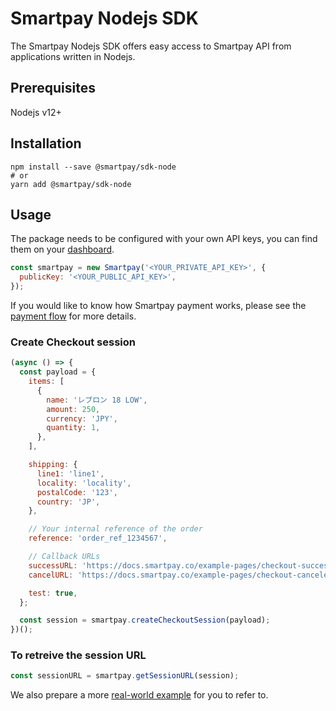 # Smartpay Nodejs SDK

The Smartpay Nodejs SDK offers easy access to Smartpay API from applications written in Nodejs.

## Prerequisites

Nodejs v12+

## Installation

```shell
npm install --save @smartpay/sdk-node
# or
yarn add @smartpay/sdk-node
```

## Usage

The package needs to be configured with your own API keys, you can find them on your [dashboard](https://merchant.smartpay.co/settings/credentials).

```javascript
const smartpay = new Smartpay('<YOUR_PRIVATE_API_KEY>', {
  publicKey: '<YOUR_PUBLIC_API_KEY>',
});
```

If you would like to know how Smartpay payment works, please see the [payment flow](https://docs.smartpay.co/#payment_flow) for more details.

### Create Checkout session

```javascript
(async () => {
  const payload = {
    items: [
      {
        name: 'レブロン 18 LOW',
        amount: 250,
        currency: 'JPY',
        quantity: 1,
      },
    ],

    shipping: {
      line1: 'line1',
      locality: 'locality',
      postalCode: '123',
      country: 'JP',
    },

    // Your internal reference of the order
    reference: 'order_ref_1234567',

    // Callback URLs
    successURL: 'https://docs.smartpay.co/example-pages/checkout-successful',
    cancelURL: 'https://docs.smartpay.co/example-pages/checkout-canceled',

    test: true,
  };

  const session = smartpay.createCheckoutSession(payload);
})();
```

### To retreive the session URL

```javascript
const sessionURL = smartpay.getSessionURL(session);
```

We also prepare a more [real-world example](https://github.com/smartpay-co/integration-examples/blob/main/server/node/server.js) for you to refer to.
